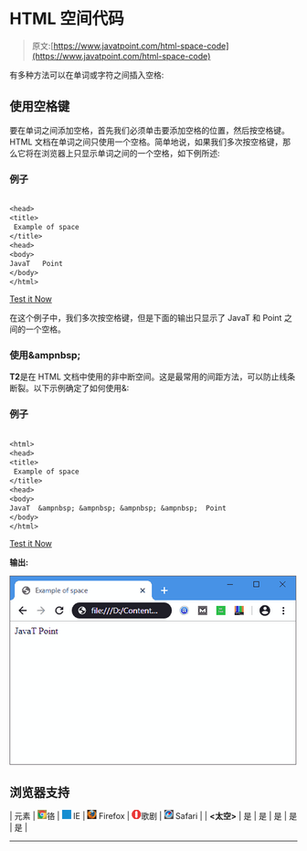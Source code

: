 # HTML 空间代码

> 原文:[https://www.javatpoint.com/html-space-code](https://www.javatpoint.com/html-space-code)

有多种方法可以在单词或字符之间插入空格:

## 使用空格键

要在单词之间添加空格，首先我们必须单击要添加空格的位置，然后按空格键。HTML 文档在单词之间只使用一个空格。简单地说，如果我们多次按空格键，那么它将在浏览器上只显示单词之间的一个空格，如下例所述:

### 例子

```

<head>
<title>
 Example of space 
</title>
<head>
<body>
JavaT   Point
</body>
</html>

```

[Test it Now](https://www.javatpoint.com/oprweb/test.jsp?filename=html-space-code1)

在这个例子中，我们多次按空格键，但是下面的输出只显示了 JavaT 和 Point 之间的一个空格。

### 使用&ampnbsp;

**T2**是在 HTML 文档中使用的非中断空间。这是最常用的间距方法，可以防止线条断裂。以下示例确定了如何使用&:

### 例子

```

<html>
<head>
<title>
 Example of space 
</title>
<head>
<body>
JavaT  &ampnbsp; &ampnbsp; &ampnbsp; &ampnbsp;  Point
</body>
</html>

```

[Test it Now](https://www.javatpoint.com/oprweb/test.jsp?filename=html-space-code2)

**输出:**

![HTML Space Code](img/b683da4349f3a7714320066c98374029.png)

## 浏览器支持

| 元素 | ![chrome browser](img/4fbdc93dc2016c5049ed108e7318df19.png)铬 | ![ie browser](img/83dd23df1fe8373fd5bf054b2c1dd88b.png) IE | ![firefox browser](img/4f001fff393888a8a807ed29b28145d1.png) Firefox | ![opera browser](img/6cad4a592cc69a052056a0577b4aac65.png)歌剧 | ![safari browser](img/a0f6a9711a92203c5dc5c127fe9c9fca.png) Safari |
| **<太空>** | 是 | 是 | 是 | 是 | 是 |

* * *